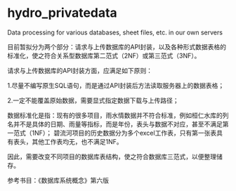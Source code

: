 # hydro_privatedata
Data processing for various databases, sheet files, etc. in our own servers

目前暂拟分为两个部分：请求与上传数据库的API封装，以及各种形式数据表格的标准化，使之符合关系型数据库第二范式（2NF）或第三范式（3NF）。

请求与上传数据库的API封装方面，应满足如下原则：

1.尽量不编写原生SQL语句，而是通过API封装后方法读取服务器上的数据表格；

2.一定不能覆盖原始数据，需要显式指定数据下载与上传路径；

数据标准化是指：现有的很多项目，雨水情数据并不符合标准，例如桓仁水库的列名并不是具体的日期、雨量等指标，而是年份，表头与数据不对应，甚至不满足第一范式（1NF）；
碧流河项目的历史数据分为多个excel工作表，只有第一张表具有表头，其他工作表均无，也不满足1NF。

因此，需要改变不同项目的数据库表结构，使之符合数据库三范式，以便整理储存。

参考书目：《数据库系统概念》第六版
